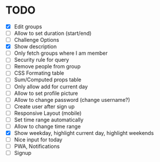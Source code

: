 # TODO

- [X] Edit groups
- [ ] Allow to set duration (start/end)
- [ ] Challenge Options
- [X] Show description
- [ ] Only fetch groups where I am member
- [ ] Security rule for query
- [ ] Remove people from group
- [ ] CSS Formating table
- [ ] Sum/Computed props table
- [ ] Only allow add for current day
- [ ] Allow to set profile picture
- [ ] Allow to change password (change username?)
- [ ] Create user after sign up
- [ ] Responsive Layout (mobile)
- [ ] Set time range automatically
- [ ] Allow to change time range
- [X] Show weekday, highlight current day, highlight weekends
- [ ] Nice input for today
- [ ] PWA, Notifications
- [ ] Signup
